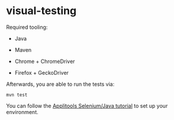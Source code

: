 # visual-testing

Required tooling:

* Java

* Maven

* Chrome + ChromeDriver

* Firefox + GeckoDriver

Afterwards, you are able to run the tests via:

```
mvn test
```

You can follow the [Applitools Selenium/Java tutorial](https://applitools.com/tutorials/selenium-java.html) to set up your environment.
